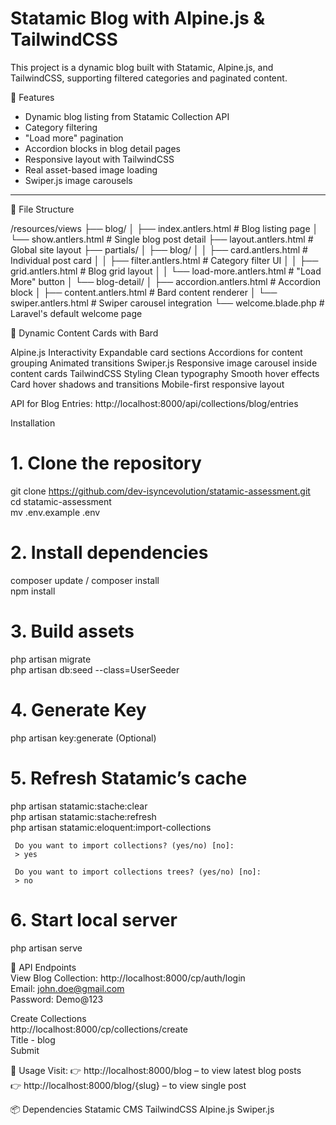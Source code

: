 # Statamic Blog with Alpine.js & TailwindCSS

This project is a dynamic blog built with Statamic, Alpine.js, and TailwindCSS, supporting filtered categories and paginated content.

🚀 Features

- Dynamic blog listing from Statamic Collection API
- Category filtering
- "Load more" pagination
- Accordion blocks in blog detail pages
- Responsive layout with TailwindCSS
- Real asset-based image loading
- Swiper.js image carousels

---

📁 File Structure

/resources/views
├── blog/ 
│   ├── index.antlers.html        # Blog listing page 
│   └── show.antlers.html         # Single blog post detail 
├── layout.antlers.html           # Global site layout 
├── partials/ 
│   ├── blog/ 
│   │   ├── card.antlers.html         # Individual post card 
│   │   ├── filter.antlers.html       # Category filter UI 
│   │   ├── grid.antlers.html         # Blog grid layout 
│   │   └── load-more.antlers.html    # "Load More" button 
│   └── blog-detail/ 
│       ├── accordion.antlers.html    # Accordion block 
│       ├── content.antlers.html      # Bard content renderer 
│       └── swiper.antlers.html       # Swiper carousel integration 
└── welcome.blade.php                 # Laravel's default welcome page 


🧩 Dynamic Content Cards with Bard

Alpine.js Interactivity
Expandable card sections
Accordions for content grouping
Animated transitions
Swiper.js
Responsive image carousel inside content cards
TailwindCSS Styling
Clean typography
Smooth hover effects
Card hover shadows and transitions
Mobile-first responsive layout

API for Blog Entries:
 http://localhost:8000/api/collections/blog/entries

Installation  
# 1. Clone the repository
git clone https://github.com/dev-isyncevolution/statamic-assessment.git  
cd statamic-assessment  
mv .env.example .env


# 2. Install dependencies
composer update / composer install  
npm install    

# 3. Build assets
php artisan migrate  
php artisan db:seed --class=UserSeeder  

# 4. Generate Key
php artisan key:generate (Optional)     
   
# 5. Refresh Statamic’s cache 
php artisan statamic:stache:clear      
php artisan statamic:stache:refresh    
php artisan statamic:eloquent:import-collections   

     Do you want to import collections? (yes/no) [no]:      
     > yes     

     Do you want to import collections trees? (yes/no) [no]:      
     > no      

# 6. Start local server
php artisan serve  

🔗 API Endpoints   
View Blog Collection:
 http://localhost:8000/cp/auth/login  
    Email: john.doe@gmail.com  
    Password: Demo@123  

Create Collections  
http://localhost:8000/cp/collections/create   
Title - blog  
Submit  

🧪 Usage
Visit:
 👉 http://localhost:8000/blog – to view latest blog posts   
 👉 http://localhost:8000/blog/{slug} – to view single post   

📦 Dependencies
Statamic CMS 
TailwindCSS 
Alpine.js 
Swiper.js 

